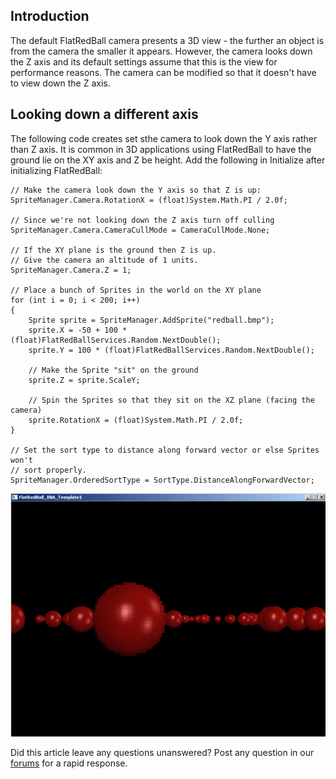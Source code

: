 ## Introduction

The default FlatRedBall camera presents a 3D view - the further an object is from the camera the smaller it appears. However, the camera looks down the Z axis and its default settings assume that this is the view for performance reasons. The camera can be modified so that it doesn't have to view down the Z axis.

## Looking down a different axis

The following code creates set sthe camera to look down the Y axis rather than Z axis. It is common in 3D applications using FlatRedBall to have the ground lie on the XY axis and Z be height. Add the following in Initialize after initializing FlatRedBall:

    // Make the camera look down the Y axis so that Z is up:
    SpriteManager.Camera.RotationX = (float)System.Math.PI / 2.0f;

    // Since we're not looking down the Z axis turn off culling
    SpriteManager.Camera.CameraCullMode = CameraCullMode.None;

    // If the XY plane is the ground then Z is up.
    // Give the camera an altitude of 1 units.  
    SpriteManager.Camera.Z = 1;

    // Place a bunch of Sprites in the world on the XY plane
    for (int i = 0; i < 200; i++)
    {
        Sprite sprite = SpriteManager.AddSprite("redball.bmp");
        sprite.X = -50 + 100 * (float)FlatRedBallServices.Random.NextDouble();
        sprite.Y = 100 * (float)FlatRedBallServices.Random.NextDouble();
        
        // Make the Sprite "sit" on the ground
        sprite.Z = sprite.ScaleY;
        
        // Spin the Sprites so that they sit on the XZ plane (facing the camera)
        sprite.RotationX = (float)System.Math.PI / 2.0f;
    }

    // Set the sort type to distance along forward vector or else Sprites won't
    // sort properly.
    SpriteManager.OrderedSortType = SortType.DistanceAlongForwardVector;

![3DCamera.png](/media/migrated_media-3DCamera.png)

Did this article leave any questions unanswered? Post any question in our [forums](/frb/forum.md) for a rapid response.
